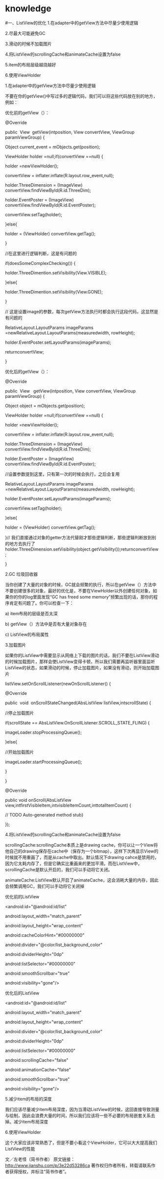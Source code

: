 # knowledge
#一、ListView的优化
1.在adapter中的getView方法中尽量少使用逻辑

2.尽最大可能避免GC

3.滑动的时候不加载图片

4.将ListView的scrollingCache和animateCache设置为false

5.item的布局层级越烧越好

6.使用ViewHolder

1.在adapter中的getView方法中尽量少使用逻辑

不要在你的getView()中写过多的逻辑代码，我们可以将这些代码放在别的地方，例如：

优化前的getView（）：

@Override

public  View  getView(intposition, View convertView, ViewGroup paramViewGroup) {

Object current_event = mObjects.get(position);

ViewHolder holder =null;if(convertView ==null) {

holder =newViewHolder();

convertView = inflater.inflate(R.layout.row_event,null);

holder.ThreeDimension = (ImageView) convertView.findViewById(R.id.ThreeDim);

holder.EventPoster = (ImageView) convertView.findViewById(R.id.EventPoster);

convertView.setTag(holder);

}else{

holder = (ViewHolder) convertView.getTag();

}

//在这里进行逻辑判断，这是有问题的

if(doesSomeComplexChecking()) {

holder.ThreeDimention.setVisibility(View.VISIBLE);

}else{

holder.ThreeDimention.setVisibility(View.GONE);

}

// 这是设置image的参数，每次getView方法执行时都会执行这段代码，这显然是有问题的

RelativeLayout.LayoutParams imageParams =newRelativeLayout.LayoutParams(measuredwidth, rowHeight);

holder.EventPoster.setLayoutParams(imageParams);

returnconvertView;

}

优化后的getView（）：

@Override

public  View   getView(intposition, View convertView, ViewGroup paramViewGroup) {

Object object = mObjects.get(position);

ViewHolder holder =null;if(convertView ==null) {

holder =newViewHolder();

convertView = inflater.inflate(R.layout.row_event,null);

holder.ThreeDimension = (ImageView) convertView.findViewById(R.id.ThreeDim);

holder.EventPoster = (ImageView) convertView.findViewById(R.id.EventPoster);

//设置参数提到这里，只有第一次的时候会执行，之后会复用

RelativeLayout.LayoutParams imageParams =newRelativeLayout.LayoutParams(measuredwidth, rowHeight);

holder.EventPoster.setLayoutParams(imageParams);

convertView.setTag(holder);

}else{

holder = (ViewHolder) convertView.getTag();

}// 我们直接通过对象的getter方法代替刚才那些逻辑判断，那些逻辑判断放到别的地方去执行了holder.ThreeDimension.setVisibility(object.getVisibility());returnconvertView;

}

2.GC 垃圾回收器

当你创建了大量的对象的时候，GC就会频繁的执行，所以在getView（）方法中不要创建很多的对象，最好的优化是，不要在ViewHolder以外创建任何对象，如果你的你的log里面发现“GC has freed some memory”频繁出现的话，那你的程序肯定有问题了。你可以检查一下：

a) item布局的层级是否太深

b) getView（）方法中是否有大量对象存在

c) ListView的布局属性

3.加载图片

如果你的ListView中需要显示从网络上下载的图片的话，我们不要在ListView滑动的时候加载图片，那样会使ListView变得卡顿，所以我们需要再监听器里面监听ListView的状态，如果滑动的时候，停止加载图片，如果没有滑动，则开始加载图片

listView.setOnScrollListener(newOnScrollListener() {

@Override

public  void  onScrollStateChanged(AbsListView listView,intscrollState) {

//停止加载图片

if(scrollState == AbsListView.OnScrollListener.SCROLL_STATE_FLING) {

imageLoader.stopProcessingQueue();

}else{

//开始加载图片

imageLoader.startProcessingQueue();

}

}

@Override

public void onScroll(AbsListView view,intfirstVisibleItem,intvisibleItemCount,inttotalItemCount) {

// TODO Auto-generated method stub}

});

4.将ListView的scrollingCache和animateCache设置为false

scrollingCache:scrollingCache本质上是drawing cache，你可以让一个View将他自己的drawing保存在cache中（保存为一个bitmap），这样下次再显示View的时候就不用重画了，而是从cache中取出。默认情况下drawing cahce是禁用的，因为它太耗内存了，但是它确实比重画来的更加平滑。而在ListView中，scrollingCache是默认开启的，我们可以手动将它关闭。

animateCache:ListView默认开启了animateCache，这会消耗大量的内存，因此会频繁调用GC，我们可以手动将它关闭掉

优化前的ListView

<android:id="@android:id/list"

android:layout_width="match_parent"

android:layout_height="wrap_content"

android:cacheColorHint="#00000000"

android:divider="@color/list_background_color"

android:dividerHeight="0dp"

android:listSelector="#00000000"

android:smoothScrollbar="true"

android:visibility="gone"/>

优化后的ListView

<android:id="@android:id/list"

android:layout_width="match_parent"

android:layout_height="wrap_content"

android:divider="@color/list_background_color"

android:dividerHeight="0dp"

android:listSelector="#00000000"

android:scrollingCache="false"

android:animationCache="false"

android:smoothScrollbar="true"

android:visibility="gone"/>

5.减少item的布局的深度

我们应该尽量减少item布局深度，因为当滑动ListView的时候，这回直接导致测量与绘制，因此会浪费大量的时间，所以我们应该将一些不必要的布局嵌套关系去掉。减少item布局深度

6.使用ViewHolder

这个大家应该非常熟悉了，但是不要小看这个ViewHolder，它可以大大提高我们ListView的性能

文／左老怪（简书作者）
原文链接：http://www.jianshu.com/p/3e22d53286ca
著作权归作者所有，转载请联系作者获得授权，并标注“简书作者”。
